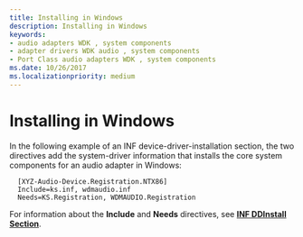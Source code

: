 ```yaml
---
title: Installing in Windows
description: Installing in Windows
keywords:
- audio adapters WDK , system components
- adapter drivers WDK audio , system components
- Port Class audio adapters WDK , system components
ms.date: 10/26/2017
ms.localizationpriority: medium
---
```


# Installing in Windows


In the following example of an INF device-driver-installation section, the two directives add the system-driver information that installs the core system components for an audio adapter in Windows:

```inf
  [XYZ-Audio-Device.Registration.NTX86]
  Include=ks.inf, wdmaudio.inf
  Needs=KS.Registration, WDMAUDIO.Registration
```

For information about the **Include** and **Needs** directives, see [**INF DDInstall Section**](../install/inf-ddinstall-section.md).

 

